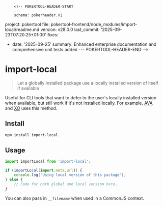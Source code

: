         <!-- POKERTOOL-HEADER-START
        ---
        schema: pokerheader.v1
project: pokertool
file: pokertool-frontend/node_modules/import-local/readme.md
version: v28.0.0
last_commit: '2025-09-23T07:20:25+01:00'
fixes:
- date: '2025-09-25'
  summary: Enhanced enterprise documentation and comprehensive unit tests added
        ---
        POKERTOOL-HEADER-END -->
# import-local

> Let a globally installed package use a locally installed version of itself if available

Useful for CLI tools that want to defer to the user's locally installed version when available, but still work if it's not installed locally. For example, [AVA](https://avajs.dev) and [XO](https://github.com/xojs/xo) uses this method.

## Install

```sh
npm install import-local
```

## Usage

```js
import importLocal from 'import-local';

if (importLocal(import.meta.url)) {
	console.log('Using local version of this package');
} else {
	// Code for both global and local version here…
}
```

You can also pass in `__filename` when used in a CommonJS context.
